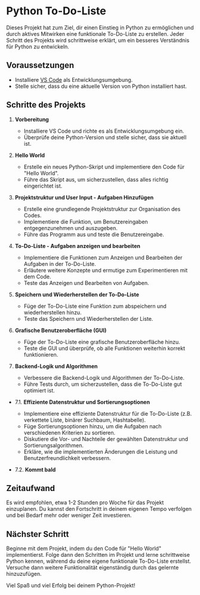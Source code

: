 # Python To-Do-Liste

Dieses Projekt hat zum Ziel, dir einen Einstieg in Python zu ermöglichen und durch aktives Mitwirken eine funktionale To-Do-Liste zu erstellen. Jeder Schritt des Projekts wird schrittweise erklärt, um ein besseres Verständnis für Python zu entwickeln.

## Voraussetzungen

- Installiere [VS Code](https://code.visualstudio.com/) als Entwicklungsumgebung.
- Stelle sicher, dass du eine aktuelle Version von Python installiert hast.

## Schritte des Projekts

1. **Vorbereitung**
   - Installiere VS Code und richte es als Entwicklungsumgebung ein.
   - Überprüfe deine Python-Version und stelle sicher, dass sie aktuell ist.

2. **Hello World**
   - Erstelle ein neues Python-Skript und implementiere den Code für "Hello World".
   - Führe das Skript aus, um sicherzustellen, dass alles richtig eingerichtet ist.

3. **Projektstruktur und User Input - Aufgaben Hinzufügen**
   - Erstelle eine grundlegende Projektstruktur zur Organisation des Codes.
   - Implementiere die Funktion, um Benutzereingaben entgegenzunehmen und auszugeben.
   - Führe das Programm aus und teste die Benutzereingabe.

4. **To-Do-Liste - Aufgaben anzeigen und bearbeiten**
   - Implementiere die Funktionen zum Anzeigen und Bearbeiten der Aufgaben in der To-Do-Liste.
   - Erläutere weitere Konzepte und ermutige zum Experimentieren mit dem Code.
   - Teste das Anzeigen und Bearbeiten von Aufgaben.

5. **Speichern und Wiederherstellen der To-Do-Liste**
   - Füge der To-Do-Liste eine Funktion zum abspeichern und wiederherstellen hinzu.
   - Teste das Speichern und Wiederherstellen der Liste.

6. **Grafische Benutzeroberfläche (GUI)**
   - Füge der To-Do-Liste eine grafische Benutzeroberfläche hinzu.
   - Teste die GUI und überprüfe, ob alle Funktionen weiterhin korrekt funktionieren.

7. **Backend-Logik und Algorithmen**
   - Verbessere die Backend-Logik und Algorithmen der To-Do-Liste.
   - Führe Tests durch, um sicherzustellen, dass die To-Do-Liste gut optimiert ist.

- 7.1. **Effiziente Datenstruktur und Sortierungsoptionen**

   - Implementiere eine effiziente Datenstruktur für die To-Do-Liste (z.B. verkettete Liste, binärer Suchbaum, Hashtabelle).
   - Füge Sortierungsoptionen hinzu, um die Aufgaben nach verschiedenen Kriterien zu sortieren.
   - Diskutiere die Vor- und Nachteile der gewählten Datenstruktur und Sortierungsalgorithmen.
   - Erkläre, wie die implementierten Änderungen die Leistung und Benutzerfreundlichkeit verbessern.

- 7.2. **Kommt bald**

## Zeitaufwand

Es wird empfohlen, etwa 1-2 Stunden pro Woche für das Projekt einzuplanen. Du kannst den Fortschritt in deinem eigenen Tempo verfolgen und bei Bedarf mehr oder weniger Zeit investieren.

## Nächster Schritt

Beginne mit dem Projekt, indem du den Code für "Hello World" implementierst. Folge dann den Schritten im Projekt und lerne schrittweise Python kennen, während du deine eigene funktionale To-Do-Liste erstellst. Versuche dann weitere Funktionalität eigenständig durch das gelernte hinzuzufügen.

Viel Spaß und viel Erfolg bei deinem Python-Projekt!
